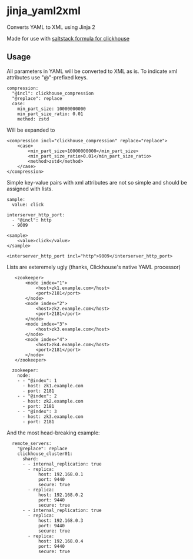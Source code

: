 # jinja_yaml2xml
Converts YAML to XML using Jinja 2

Made for use with [saltstack formula for clickhouse](https://github.com/sergiustheblack/clickhouse-saltstack-formula)

## Usage
All parameters in YAML will be converted to XML as is. To indicate xml attributes use "@"-prefixed keys.
```
compression:
  "@incl": clickhouse_compression
  "@replace": replace
  case:
    min_part_size: 10000000000
    min_part_size_ratio: 0.01
    method: zstd
```
Will be expanded to
```
<compression incl="clickhouse_compression" replace="replace">
    <case>
        <min_part_size>10000000000</min_part_size>
        <min_part_size_ratio>0.01</min_part_size_ratio>
        <method>zstd</method>
    </case>
</compression>
```
Simple key-value pairs with xml attributes are not so simple and should be assigned with lists.
```
sample:
  value: click

interserver_http_port:
  - "@incl": http
  - 9009

<sample>
    <value>click</value>
</sample>

<interserver_http_port incl="http">9009</interserver_http_port>
```
Lists are exteremely ugly (thanks, Clickhouse's native YAML processor)
```
   <zookeeper>
       <node index="1">
           <host>zk1.example.com</host>
           <port>2181</port>
       </node>
       <node index="2">
           <host>zk2.example.com</host>
           <port>2181</port>
       </node>
       <node index="3">
           <host>zk3.example.com</host>
       </node>
       <node index="4">
           <host>zk4.example.com</host>
           <port>2181</port>
       </node>
   </zookeeper>
```
```
  zookeeper:
    node:
    - - "@index": 1
      - host: zk1.example.com
      - port: 2181
    - - "@index": 2
      - host: zk2.example.com
      - port: 2181
    - - "@index": 3
      - host: zk3.example.com
      - port: 2181
```
And the most head-breaking example:
```
  remote_servers:
    "@replace": replace
    clickhouse_cluster01:
      shard:
      - - internal_replication: true
        - replica:
            host: 192.168.0.1
            port: 9440
            secure: true
        - replica:
            host: 192.168.0.2
            port: 9440
            secure: true
      - - internal_replication: true
        - replica:
            host: 192.168.0.3
            port: 9440
            secure: true
        - replica:
            host: 192.168.0.4
            port: 9440
            secure: true
```
